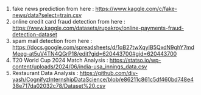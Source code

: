 1. fake news prediction from here : https://www.kaggle.com/c/fake-news/data?select=train.csv
2. online credit card fraud detection from here : https://www.kaggle.com/datasets/rupakroy/online-payments-fraud-detection-dataset
3. spam  mail detection from here : https://docs.google.com/spreadsheets/d/1qB27twXqyIB5QxdN9qhY7mdMeeg-at5uV4TN4QGrP18/edit?gid=620443700#gid=620443700
4. T20 World Cup 2024 Match Analysis : https://statso.io/wp-content/uploads/2024/06/india-usa_innings_data.csv
5. Restaurant Data Analysis : https://github.com/div-yash/CognifyzInternshipDataScience/blob/e86211c861c5df460bd748e438e717da02032c78/Dataset%20.csv
